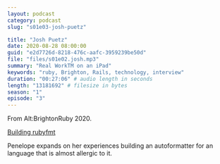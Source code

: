```yaml
---
layout: podcast
category: podcast
slug: "s01e03-josh-puetz"

title: "Josh Puetz"
date: 2020-08-28 08:00:00
guid: "e2d7726d-8218-476c-aafc-3959239be50d"
file: "files/s01e02.josh.mp3"
summary: "Real WorkTM on an iPad"
keywords: "ruby, Brighton, Rails, technology, interview"
duration: "00:27:06" # audio length in seconds
length: "13181692" # filesize in bytes
season: "1"
episode: "3"
---
```


From Alt:BrightonRuby 2020.

[Building rubyfmt](https://brightonruby.com/2020/building-rubyfmt-penelope-phippen/)

Penelope expands on her experiences building an autoformatter for an language that is almost allergic to it.
